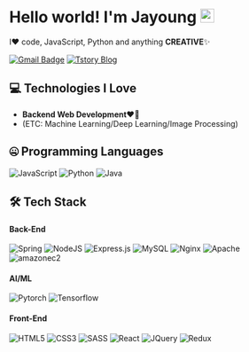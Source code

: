 
# Hello world! I'm Jayoung <img src="https://media.giphy.com/media/hvRJCLFzcasrR4ia7z/giphy.gif" width="25">

I❤️ code, JavaScript, Python and anything **CREATIVE**✨

[![Gmail Badge](https://img.shields.io/badge/-wjsrnr20@gmail.com-c14438?style=flat-square&logo=Gmail&logoColor=white&link=mailto:wjsrnr20@gmail.com)](mailto:wjsrnr20@gmail.com) [![Tstory Blog](https://img.shields.io/badge/-jayoung977.tistory.com-c14438?style=flat-square&logo=tistory&link=https://jayoung977.tistory.com/)](https://jayoung977.tistory.com/)



## 💻 Technologies I Love

- <b>Backend Web Development❤️‍🔥</b>
- (ETC: Machine Learning/Deep Learning/Image Processing)


## 🤐 Programming Languages
<img alt="JavaScript" src="https://img.shields.io/badge/javascript%20-%23323330.svg?&style=for-the-badge&logo=javascript&logoColor=%23F7DF1E"/> <img alt="Python" src="https://img.shields.io/badge/python%20-%2314354C.svg?&style=for-the-badge&logo=python&logoColor=white"/> <img alt="Java" src="https://img.shields.io/badge/Java-007396?style=for-the-badge&logo=Java&logoColor=white"/> 

## 🛠 Tech Stack 
#### Back-End
![Spring](https://img.shields.io/badge/Spring-6DB33F?style=for-the-badge&logo=Spring&logoColor=white) 
![NodeJS](https://img.shields.io/badge/node.js-6DA55F?style=for-the-badge&logo=node.js&logoColor=white) 
![Express.js](https://img.shields.io/badge/express.js-%23404d59.svg?style=for-the-badge&logo=express&logoColor=%2361DAFB)
![MySQL](https://img.shields.io/badge/mysql-4479A1?style=for-the-badge&logo=mysql&logoColor=white)
![Nginx](https://img.shields.io/badge/nginx-green?style=for-the-badge&logo=nginx&logoColor=white)
![Apache](https://img.shields.io/badge/apache-red?style=for-the-badge&logo=apache&logoColor=white)
![amazonec2](https://img.shields.io/badge/amazonec2-FF9900?style=for-the-badge&logo=amazonec2&logoColor=white)
#### AI/ML
![Pytorch](https://img.shields.io/badge/pytorch-EE4C2C?style=for-the-badge&logo=pytorch&logoColor=white) 
![Tensorflow](https://img.shields.io/badge/tensorflow-FF6F00?style=for-the-badge&logo=tensorflow&logoColor=white)
#### Front-End
![HTML5](https://img.shields.io/badge/html5-%23E34F26.svg?style=for-the-badge&logo=html5&logoColor=white) 
![CSS3](https://img.shields.io/badge/css3-%231572B6.svg?style=for-the-badge&logo=css3&logoColor=white) 
![SASS](https://img.shields.io/badge/SASS-hotpink.svg?style=for-the-badge&logo=SASS&logoColor=white) 
![React](https://img.shields.io/badge/react-%2320232a.svg?style=for-the-badge&logo=react&logoColor=%2361DAFB) 
![JQuery](https://img.shields.io/badge/jquery-0769AD.svg?style=for-the-badge&logo=jquery&logoColor=white)
![Redux](https://img.shields.io/badge/redux--toolkit-%23593d88.svg?style=for-the-badge&logo=redux&logoColor=white) 


<!-- ## 🖇️ Tools 
![github](https://img.shields.io/badge/github-181717.svg?style=for-the-badge&logo=github&logoColor=white) 
![visualstudiocode](https://img.shields.io/badge/visualstudiocode-007ACC.svg?style=for-the-badge&logo=visualstudiocode&logoColor=white)  -->
<!-- 
## ⭐️ Currently Studying & Interested In
![TypeScript](https://img.shields.io/badge/typescript-%23007ACC.svg?style=for-the-badge&logo=typescript&logoColor=white)
![Next JS](https://img.shields.io/badge/Next-black?style=for-the-badge&logo=next.js&logoColor=white) 
![PHP](https://img.shields.io/badge/php-%23777BB4.svg?&style=for-the-badge&logo=php&logoColor=white) 
![GraphQL](https://img.shields.io/badge/GraphQL-E10098?style=for-the-badge&logo=GraphQL&logoColor=white)
![MongoDB](https://img.shields.io/badge/MongoDB-%234ea94b.svg?style=for-the-badge&logo=mongodb&logoColor=white)

## 📘 Bio

- 포스코 X 코딩온 부트캠프 (2023/02 ~ 2023/05)
- 연세대학교 CONNECT_AI 연구센터 인턴 연구원 및 석사 1학기 재학 (2022/01 ~ 2023/02, 2021/06 ~ 2021/08)
- 가천대학교 의용생체공학과(주)/바이오 인공지능학과(부) 졸업 (2022/02)
- (주) 제이엘케이 인턴 재직 (2021/08 ~ 2021/12)
- 가천대학교 의과대학 의공학교실 학부생 연구원 (2020/02 ~ 2021/04)
- ⚙️ I love to create creative API development.
- 💬 I love to talking about solution business. Don't hesitate to contact me.



## 🙋🏻 Mentoring Programs

- NVIDIA MONAI bootcamp 멘토 (2022/11) -->

<!-- ![My github status](https://github-readme-stats.vercel.app/api?username=jayoung977&show_icons=true&include_all_commits=true) -->
<!-- ![Top Langs](https://github-readme-stats.vercel.app/api/top-langs/?username=jayoung977&layout=compact) -->
<!--
**jayoung977/jayoung977** is a ✨ _special_ ✨ repository because its `README.md` (this file) appears on your GitHub profile.

Here are some ideas to get you started:

- 🔭 I’m currently working on ...
- 🌱 I’m currently learning ...
- 👯 I’m looking to collaborate on ...
- 🤔 I’m looking for help with ...
- 💬 Ask me about ...
- 📫 How to reach me: ...
- 😄 Pronouns: ...
- ⚡ Fun fact: ...
-->
<!-- ![Anurag's GitHub stats](https://github-readme-stats.vercel.app/api?username=jayoung977&&show_icons=true&theme=onedark) -->
<!-- [![Hits](https://hits.seeyoufarm.com/api/count/incr/badge.svg?url=https%3A%2F%2Fgithub.com%2Fjayoung977&count_bg=%2379C83D&title_bg=%23555555&icon=&icon_color=%23E7E7E7&title=hits&edge_flat=false)](https://hits.seeyoufarm.com) -->
